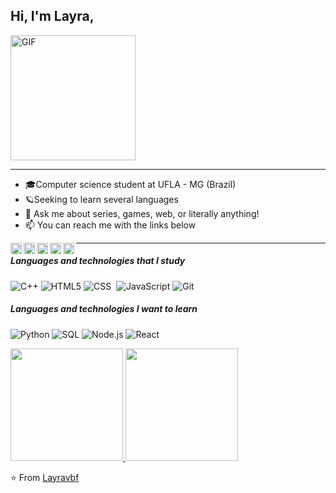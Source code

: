 ## Hi, I'm Layra,
<img alt="GIF" src="https://media.giphy.com/media/Wj7lNjMNDxSmc/giphy.gif" width = 200/>

---- 

- 🎓Computer science student at UFLA - MG (Brazil)
- 🪐Seeking to learn several languages 
- :speech_balloon: Ask me about series, games, web, or literally anything!
- :mailbox: You can reach me with the links below

<a target="_blank" href="https://www.linkedin.com/in/layravbf/">
  <img align="left" alt="LinkedIN" width="18px" src="https://cdn.jsdelivr.net/npm/simple-icons@v3/icons/linkedin.svg" />
<a target="_blank" href="https://www.instagram.com/layravilasboas">
  <img align="left" alt="Instagram" width="18px" src="https://cdn.jsdelivr.net/npm/simple-icons@v3/icons/instagram.svg" />
</a>
<a target="_blank" href="https://fb.com/layra.vilasboasferreira">
  <img align="left" alt="Facebook" width="18px" src="https://cdn.jsdelivr.net/npm/simple-icons@v3/icons/facebook.svg" />
</a>
<a href="https://open.spotify.com/user/22gdrk6m3v4lw3l7a7foayxki?si=onxZF1_NSimbPCY-PtNh1Q" target="_blank">
  <img align="left" alt="Spotify" width="18px" src="https://image.flaticon.com/icons/svg/49/49097.svg" />
</a>
<a target="_blank" href="mailto:layravilas@hotmail.com">
  <img align="left" alt="E-mail" width="18px" src="https://image.flaticon.com/icons/png/512/8/8807.png" />
</a>

----
##### Languages and technologies that I study
![C++](https://img.shields.io/badge/-C++-000000?style=flat&logo=c%2B%2B)
![HTML5](https://img.shields.io/badge/-HTML5-000000?style=flat&logo=html5)
![CSS](https://img.shields.io/badge/-CSS-05122A?style=flat&logo=CSS3&logoColor=1572B6)&nbsp;
![JavaScript](https://img.shields.io/badge/-JavaScript-000000?style=flat&logo=javascript)
![Git](https://img.shields.io/badge/-Git-05122A?style=flat&logo=git)&nbsp;

##### Languages and technologies I want to learn
![Python](https://img.shields.io/badge/-Python-000000?style=flat&logo=python)
![SQL](https://img.shields.io/badge/-SQL-000000?style=flat&logo=postgresql)
![Node.js](https://img.shields.io/badge/-Node.js-222222?style=flat&logo=node.js&logoColor=339933)
![React](https://img.shields.io/badge/-React-222222?style=flat&logo=React&logoColor=61DAFB)


<a href="https://github.com/Layravbf">
  <img height="180em" src="https://github-readme-stats.vercel.app/api?username=Layravbf&theme=buefy&show_icons=true" />
  <img height="180em" src="https://github-readme-stats.vercel.app/api/top-langs/?username=Layravbf&theme=buefy&layout=compact" />
</a>
 
 
⭐️ From [Layravbf](https://github.com/Layravbf)
